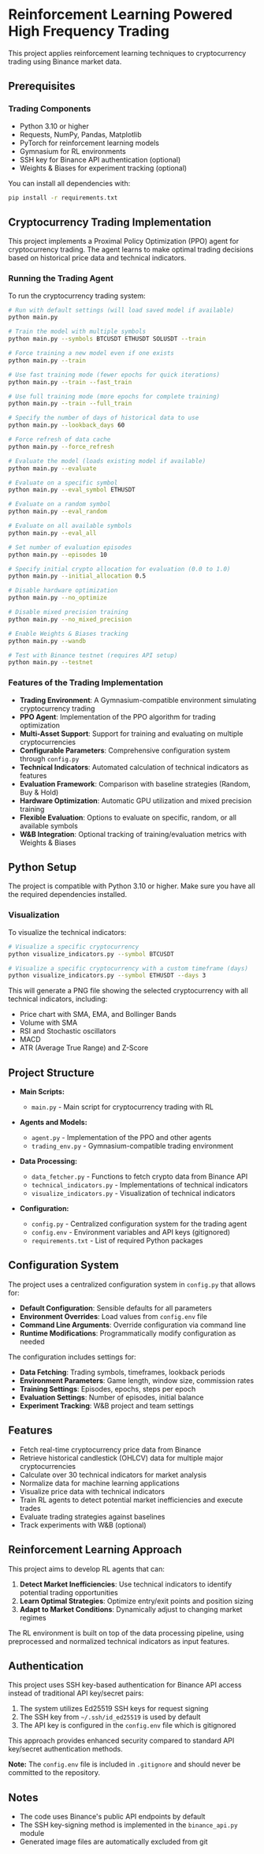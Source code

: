 # Reinforcement Learning Powered High Frequency Trading

This project applies reinforcement learning techniques to cryptocurrency trading using Binance market data.

## Prerequisites

### Trading Components

- Python 3.10 or higher
- Requests, NumPy, Pandas, Matplotlib
- PyTorch for reinforcement learning models
- Gymnasium for RL environments
- SSH key for Binance API authentication (optional)
- Weights & Biases for experiment tracking (optional)

You can install all dependencies with:

```bash
pip install -r requirements.txt
```

## Cryptocurrency Trading Implementation

This project implements a Proximal Policy Optimization (PPO) agent for cryptocurrency trading. The agent learns to make optimal trading decisions based on historical price data and technical indicators.

### Running the Trading Agent

To run the cryptocurrency trading system:

```bash
# Run with default settings (will load saved model if available)
python main.py

# Train the model with multiple symbols
python main.py --symbols BTCUSDT ETHUSDT SOLUSDT --train

# Force training a new model even if one exists
python main.py --train

# Use fast training mode (fewer epochs for quick iterations)
python main.py --train --fast_train

# Use full training mode (more epochs for complete training)
python main.py --train --full_train

# Specify the number of days of historical data to use
python main.py --lookback_days 60

# Force refresh of data cache
python main.py --force_refresh

# Evaluate the model (loads existing model if available)
python main.py --evaluate

# Evaluate on a specific symbol
python main.py --eval_symbol ETHUSDT

# Evaluate on a random symbol
python main.py --eval_random

# Evaluate on all available symbols
python main.py --eval_all

# Set number of evaluation episodes
python main.py --episodes 10

# Specify initial crypto allocation for evaluation (0.0 to 1.0)
python main.py --initial_allocation 0.5

# Disable hardware optimization
python main.py --no_optimize

# Disable mixed precision training
python main.py --no_mixed_precision

# Enable Weights & Biases tracking
python main.py --wandb

# Test with Binance testnet (requires API setup)
python main.py --testnet
```

### Features of the Trading Implementation

- **Trading Environment**: A Gymnasium-compatible environment simulating cryptocurrency trading
- **PPO Agent**: Implementation of the PPO algorithm for trading optimization
- **Multi-Asset Support**: Support for training and evaluating on multiple cryptocurrencies
- **Configurable Parameters**: Comprehensive configuration system through `config.py`
- **Technical Indicators**: Automated calculation of technical indicators as features
- **Evaluation Framework**: Comparison with baseline strategies (Random, Buy & Hold)
- **Hardware Optimization**: Automatic GPU utilization and mixed precision training
- **Flexible Evaluation**: Options to evaluate on specific, random, or all available symbols
- **W&B Integration**: Optional tracking of training/evaluation metrics with Weights & Biases

## Python Setup

The project is compatible with Python 3.10 or higher. Make sure you have all the required dependencies installed.

### Visualization

To visualize the technical indicators:

```bash
# Visualize a specific cryptocurrency
python visualize_indicators.py --symbol BTCUSDT

# Visualize a specific cryptocurrency with a custom timeframe (days)
python visualize_indicators.py --symbol ETHUSDT --days 3
```

This will generate a PNG file showing the selected cryptocurrency with all technical indicators, including:

- Price chart with SMA, EMA, and Bollinger Bands
- Volume with SMA
- RSI and Stochastic oscillators
- MACD
- ATR (Average True Range) and Z-Score

## Project Structure

- **Main Scripts:**

  - `main.py` - Main script for cryptocurrency trading with RL

- **Agents and Models:**

  - `agent.py` - Implementation of the PPO and other agents
  - `trading_env.py` - Gymnasium-compatible trading environment

- **Data Processing:**

  - `data_fetcher.py` - Functions to fetch crypto data from Binance API
  - `technical_indicators.py` - Implementations of technical indicators
  - `visualize_indicators.py` - Visualization of technical indicators

- **Configuration:**

  - `config.py` - Centralized configuration system for the trading agent
  - `config.env` - Environment variables and API keys (gitignored)
  - `requirements.txt` - List of required Python packages

## Configuration System

The project uses a centralized configuration system in `config.py` that allows for:

- **Default Configuration**: Sensible defaults for all parameters
- **Environment Overrides**: Load values from `config.env` file
- **Command Line Arguments**: Override configuration via command line
- **Runtime Modifications**: Programmatically modify configuration as needed

The configuration includes settings for:

- **Data Fetching**: Trading symbols, timeframes, lookback periods
- **Environment Parameters**: Game length, window size, commission rates
- **Training Settings**: Episodes, epochs, steps per epoch
- **Evaluation Settings**: Number of episodes, initial balance
- **Experiment Tracking**: W&B project and team settings

## Features

- Fetch real-time cryptocurrency price data from Binance
- Retrieve historical candlestick (OHLCV) data for multiple major cryptocurrencies
- Calculate over 30 technical indicators for market analysis
- Normalize data for machine learning applications
- Visualize price data with technical indicators
- Train RL agents to detect potential market inefficiencies and execute trades
- Evaluate trading strategies against baselines
- Track experiments with W&B (optional)

## Reinforcement Learning Approach

This project aims to develop RL agents that can:

1. **Detect Market Inefficiencies**: Use technical indicators to identify potential trading opportunities
2. **Learn Optimal Strategies**: Optimize entry/exit points and position sizing
3. **Adapt to Market Conditions**: Dynamically adjust to changing market regimes

The RL environment is built on top of the data processing pipeline, using preprocessed and normalized technical indicators as input features.

## Authentication

This project uses SSH key-based authentication for Binance API access instead of traditional API key/secret pairs:

1. The system utilizes Ed25519 SSH keys for request signing
2. The SSH key from `~/.ssh/id_ed25519` is used by default
3. The API key is configured in the `config.env` file which is gitignored

This approach provides enhanced security compared to standard API key/secret authentication methods.

**Note:** The `config.env` file is included in `.gitignore` and should never be committed to the repository.

## Notes

- The code uses Binance's public API endpoints by default
- The SSH key-signing method is implemented in the `binance_api.py` module
- Generated image files are automatically excluded from git
